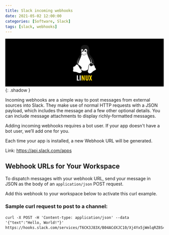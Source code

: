 ```yaml
---
title: Slack incoming webhooks
date: 2021-05-02 12:00:00
categories: [Software, Slack]
tags: [slack, webhooks]
---
```

![](https://github.com/senad-d/senad-d.github.io/blob/main/_media/images/linux-banner.png?raw=true){: .shadow }

Incoming webhooks are a simple way to post messages from external sources into Slack. They make use of normal HTTP requests with a JSON payload, which includes the message and a few other optional details. You can include message attachments to display richly-formatted messages.

Adding incoming webhooks requires a bot user. If your app doesn't have a bot user, we’ll add one for you.

Each time your app is installed, a new Webhook URL will be generated.

Link: https://api.slack.com/apps


## Webhook URLs for Your Workspace

To dispatch messages with your webhook URL, send your message in JSON as the body of an `application/json` POST request.

Add this webhook to your workspace below to activate this curl example.

### **Sample curl request to post to a channel:**

```shell
curl -X POST -H 'Content-type: application/json' --data '{"text":"Hello, World!"}' https://hooks.slack.com/services/T6CK3J83X/B04ACdXJC10/Xj4Yx5jWmlqRZ8S4Q5O0SNJN
```
